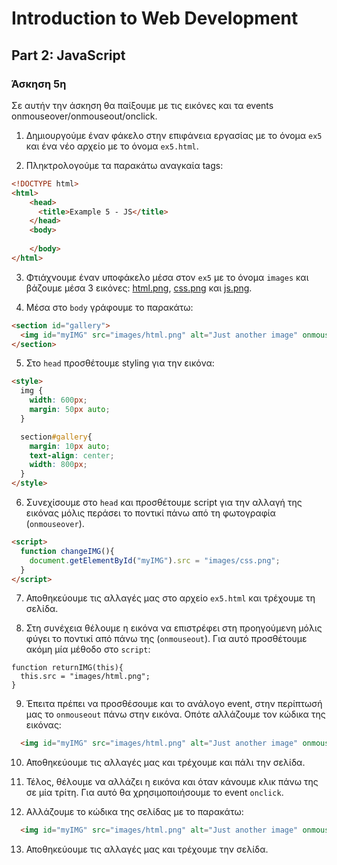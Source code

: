 # Introduction to Web Development
## Part 2: JavaScript
### Άσκηση 5η

Σε αυτήν την άσκηση θα παίξουμε με τις εικόνες και τα events onmouseover/onmouseout/onclick.

1) Δημιουργούμε έναν φάκελο στην επιφάνεια εργασίας με το όνομα `ex5` και ένα νέο αρχείο με το όνομα `ex5.html`.

2) Πληκτρολογούμε τα παρακάτω αναγκαία tags:
```HTML
<!DOCTYPE html>
<html>
    <head>
      <title>Example 5 - JS</title>
    </head>
    <body>
        
    </body>
</html> 
```

3) Φτιάχνουμε έναν υποφάκελο μέσα στον `ex5` με το όνομα `images` και βάζουμε μέσα 3 εικόνες: [html.png](https://raw.githubusercontent.com/SheSharpGr/intro-to-webdev-part2/master/resources/html.png), [css.png](https://raw.githubusercontent.com/SheSharpGr/intro-to-webdev-part2/master/resources/css.png) και [js.png](https://raw.githubusercontent.com/SheSharpGr/intro-to-webdev-part2/master/resources/js.png).

4) Μέσα στο `body` γράφουμε το παρακάτω:
```HTML
<section id="gallery">
  <img id="myIMG" src="images/html.png" alt="Just another image" onmouseover="changeIMG()" />
</section>
```

5) Στο `head` προσθέτουμε styling για την εικόνα:
```HTML
<style>
  img {
    width: 600px;
    margin: 50px auto;
  }

  section#gallery{
    margin: 10px auto;
    text-align: center;
    width: 800px;
  }
</style>
```

6) Συνεχίσουμε στο `head` και προσθέτουμε script για την αλλαγή της εικόνας μόλις περάσει το ποντικί πάνω από τη φωτογραφία (`onmouseover`).
```HTML
<script>
  function changeIMG(){
    document.getElementById("myIMG").src = "images/css.png";
  }
</script>
```

7) Αποθηκεύουμε τις αλλαγές μας στο αρχείο `ex5.html` και τρέχουμε τη σελίδα.

8) Στη συνέχεια θέλουμε η εικόνα να επιστρέφει στη προηγούμενη μόλις φύγει το ποντικί από πάνω της (`onmouseout`). Για αυτό προσθέτουμε ακόμη μία μέθοδο στο `script`:
```JS
function returnIMG(this){
  this.src = "images/html.png";
}
```

9) Έπειτα πρέπει να προσθέσουμε και το ανάλογο event, στην περίπτωσή μας το `onmouseout` πάνω στην εικόνα. Οπότε αλλάζουμε τον κώδικα της εικόνας:
```HTML
  <img id="myIMG" src="images/html.png" alt="Just another image" onmouseover="changeIMG()" onmouseout="returnIMG(this)" />
```

10) Αποθηκεύουμε τις αλλαγές μας και τρέχουμε και πάλι την σελίδα.

11) Τέλος, θέλουμε να αλλάζει η εικόνα και όταν κάνουμε κλικ πάνω της σε μία τρίτη. Για αυτό θα χρησιμοποιήσουμε το event `onclick`.

12) Αλλάζουμε το κώδικα της σελίδας με το παρακάτω:
```HTML
  <img id="myIMG" src="images/html.png" alt="Just another image" onmouseover="changeIMG()" onmouseout="returnIMG(this)" onclick="this.src='images/js.png'" />
```

13) Αποθηκεύουμε τις αλλαγές μας και τρέχουμε την σελίδα.
